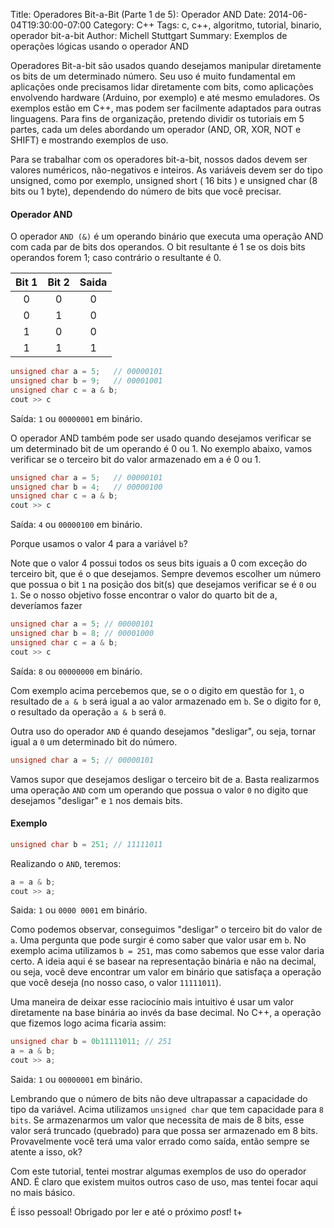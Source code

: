 Title: Operadores Bit-a-Bit (Parte 1 de 5): Operador AND
Date: 2014-06-04T19:30:00-07:00
Category: C++
Tags: c, c++, algoritmo, tutorial, binario, operador bit-a-bit
Author: Michell Stuttgart
Summary: Exemplos de operações lógicas usando o operador AND

Operadores Bit-a-bit são usados quando desejamos manipular diretamente os bits de um determinado número. Seu uso é muito fundamental em aplicações onde precisamos lidar diretamente com bits, como aplicações envolvendo hardware (Arduino, por exemplo) e até mesmo emuladores. Os exemplos estão em C++, mas podem ser facilmente adaptados para outras linguagens. Para fins de organização, pretendo dividir os tutoriais em 5 partes, cada um deles abordando um operador (AND, OR, XOR, NOT e SHIFT) e mostrando exemplos de uso.

Para se trabalhar com os operadores bit-a-bit, nossos dados devem ser valores numéricos, não-negativos e inteiros. As variáveis devem ser do tipo unsigned, como por exemplo, unsigned short ( 16 bits ) e unsigned char (8 bits ou 1 byte), dependendo do número de bits que você precisar.

#### Operador AND

O operador `AND (&)` é um operando binário que executa uma operação AND com cada par de bits dos operandos. O bit resultante é 1 se os dois bits operandos forem 1; caso contrário o resultante é 0.

Bit 1	|Bit 2|Saida
:---:|:-:|:--:
0|0|0
0|1|0
1|0|0
1|1|1

```cpp
unsigned char a = 5;   // 00000101
unsigned char b = 9;   // 00001001
unsigned char c = a & b;
cout >> c
```

Saída: `1` ou `00000001` em binário.

O operador AND também pode ser usado quando desejamos verificar se um determinado bit de um operando é 0 ou 1.  No exemplo abaixo, vamos verificar se o terceiro bit do valor armazenado em a é 0 ou 1.

```cpp
unsigned char a = 5;   // 00000101
unsigned char b = 4;   // 00000100
unsigned char c = a & b;
cout >> c
```
Saída: `4` ou `00000100` em binário.

Porque usamos o valor 4 para a variável `b`?

Note que o valor 4 possui todos os seus bits iguais a 0 com exceção do terceiro bit, que é o que desejamos. Sempre devemos escolher um número que possua o bit `1` na posição dos bit(s) que desejamos verificar se é `0` ou `1`. Se o nosso objetivo fosse encontrar o valor do quarto bit de a, deveríamos fazer

```cpp
unsigned char a = 5; // 00000101
unsigned char b = 8; // 00001000
unsigned char c = a & b;
cout >> c
```

Saída: `8` ou `00000000` em binário.

Com exemplo acima percebemos que, se o o digito em questão for `1`, o resultado de `a & b` será igual a ao valor armazenado em `b`. Se o digito for `0`, o resultado da operação `a & b` será `0`.

Outra uso do operador `AND` é quando desejamos "desligar", ou seja, tornar igual a `0` um determinado bit do número.

```cpp
unsigned char a = 5; // 00000101
```

Vamos supor que desejamos desligar o terceiro bit de a. Basta realizarmos uma operação `AND` com um operando que possua o valor `0` no digito que desejamos "desligar" e `1` nos demais bits.

#### Exemplo

```cpp
unsigned char b = 251; // 11111011
```
Realizando o `AND`, teremos:

```cpp
a = a & b;
cout >> a;
```
Saida: `1` ou `0000 0001` em binário.

Como podemos observar, conseguimos "desligar" o terceiro bit do valor de `a`.
Uma pergunta que pode surgir é como saber que valor usar em `b`. No exemplo acima utilizamos `b = 251`, mas como sabemos que esse valor daria certo. A ideia aqui é se basear na representação binária e não na decimal, ou seja, você deve encontrar um valor em binário que satisfaça a operação que você deseja (no nosso caso, o valor `11111011`).

Uma maneira de deixar esse raciocínio mais intuitivo é usar um valor diretamente na base binária ao invés da base decimal. No C++, a operação que fizemos logo acima ficaria assim:

```cpp
unsigned char b = 0b11111011; // 251
a = a & b;
cout >> a;
```
Saida: `1` ou `00000001` em binário.

Lembrando que o número de bits não deve ultrapassar a capacidade do tipo da variável. Acima utilizamos `unsigned char` que tem capacidade para `8 bits`. Se armazenarmos um valor que necessita de mais de 8 bits, esse valor será truncado (quebrado) para que possa ser armazenado em 8 bits. Provavelmente você terá uma valor errado como saída, então sempre se atente a isso, ok?

Com este tutorial, tentei mostrar algumas exemplos de uso do operador AND. É claro que existem muitos outros caso de uso, mas tentei focar aqui no mais básico.

É isso pessoal! Obrigado por ler e até o próximo *post*!
t+
